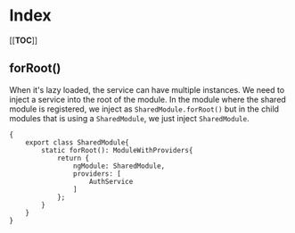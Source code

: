# Index
[[__TOC__]]

## forRoot()
When it's lazy loaded, the service can have multiple instances. We need to inject a service into the root of the module. In the module where the shared module is registered, we inject as `SharedModule.forRoot()` but in the child modules that is using a `SharedModule`, we just inject `SharedModule`. 
```
{
    export class SharedModule{
        static forRoot(): ModuleWithProviders{
            return {
                ngModule: SharedModule,
                providers: [
                    AuthService
                ]
            };
        }
    }
}

```
